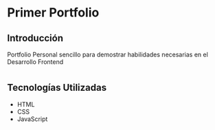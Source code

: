 # Primer Portfolio
## Introducción
Portfolio Personal sencillo para demostrar habilidades necesarias en el Desarrollo Frontend

#

## Tecnologías Utilizadas
* HTML
* CSS
* JavaScript